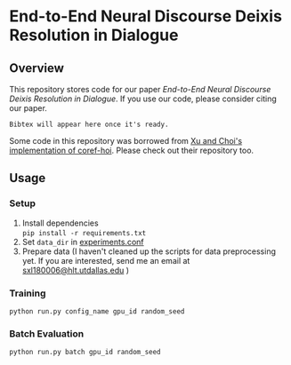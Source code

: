 # End-to-End Neural Discourse Deixis Resolution in Dialogue

## Overview

This repository stores code for our paper _End-to-End Neural Discourse Deixis Resolution in Dialogue_. If you use our
code, please consider citing our paper.

```
Bibtex will appear here once it's ready.
```

Some code in this repository was borrowed
from [Xu and Choi's implementation of coref-hoi](https://github.com/lxucs/coref-hoi). Please check out their repository
too.

## Usage

### Setup

1. Install dependencies   
   ```pip install -r requirements.txt```
2. Set `data_dir` in [experiments.conf](experiments.conf)
3. Prepare data (I haven't cleaned up the scripts for data preprocessing yet. If you are interested, send me an email
   at [sxl180006@hlt.utdallas.edu](mailto:sxl180006@hlt.utdallas.edu)
   )

### Training

```python run.py config_name gpu_id random_seed```

### Batch Evaluation

```python run.py batch gpu_id random_seed```  

